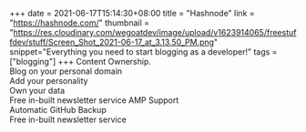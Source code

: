 +++
date = 2021-06-17T15:14:30+08:00
title = "Hashnode"
link = "https://hashnode.com/"
thumbnail = "https://res.cloudinary.com/wegoatdev/image/upload/v1623914065/freestuffdev/stuff/Screen_Shot_2021-06-17_at_3.13.50_PM.png"
snippet="Everything you need to start blogging as a developer!"
tags = ["blogging"]
+++
Content Ownership.  
Blog on your personal domain  
Add your personality  
Own your data  
Free in-built newsletter service
AMP Support  
Automatic GitHub Backup  
Free in-built newsletter service
